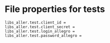 # File properties for tests
```
libs_aller.test.client_id =
libs_aller.test.client_secret =
libs_aller.test.login_allegro =
libs_aller.test.password_allegro =
```